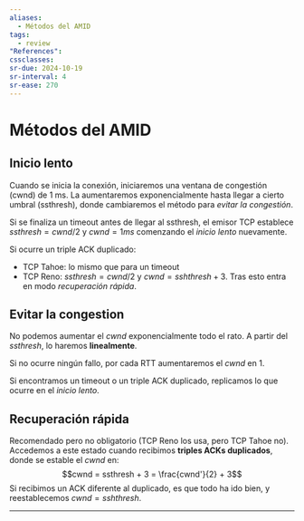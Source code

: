```yaml
---
aliases:
  - Métodos del AMID
tags:
  - review
"References":
cssclasses:
sr-due: 2024-10-19
sr-interval: 4
sr-ease: 270
---
```

# Métodos del AMID

## Inicio lento

Cuando se inicia la conexión, iniciaremos una ventana de congestión (cwnd) de 1 ms. La aumentaremos exponencialmente hasta llegar a cierto umbral (ssthresh), donde cambiaremos el método para *evitar la congestión*.

Si se finaliza un timeout antes de llegar al ssthresh, el emisor TCP establece $ssthresh = cwnd / 2$ y $cwnd = 1 ms$ comenzando el *inicio lento* nuevamente.

Si ocurre un triple ACK duplicado:
- TCP Tahoe: lo mismo que para un timeout
- TCP Reno: $ssthresh = cwnd / 2$ y $cwnd = sshthresh + 3$. Tras esto entra en modo *recuperación rápida*.

## Evitar la congestion

No podemos aumentar el $cwnd$ exponencialmente todo el rato. A partir del $ssthresh$, lo haremos **linealmente**.

Si no ocurre ningún fallo, por cada RTT aumentaremos el $cwnd$ en 1.

Si encontramos un timeout o un triple ACK duplicado, replicamos lo que ocurre en el *inicio lento*.

## Recuperación rápida

Recomendado pero no obligatorio (TCP Reno los usa, pero TCP Tahoe no). Accedemos a este estado cuando recibimos **triples ACKs duplicados**, donde se estable el $cwnd$ en:
$$cwnd = ssthresh + 3 = \frac{cwnd'}{2} + 3$$
Si recibimos un ACK diferente al duplicado, es que todo ha ido bien, y reestablecemos $cwnd = sshthresh$.
***